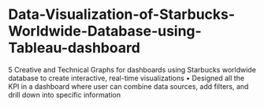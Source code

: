 # Data-Visualization-of-Starbucks-Worldwide-Database-using-Tableau-dashboard
5 Creative and Technical Graphs for dashboards using Starbucks worldwide database to create interactive, real-time visualizations • Designed all the KPI in a dashboard where user can combine data sources, add filters, and drill down into specific  information
